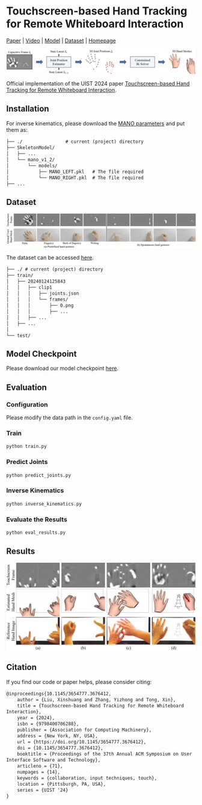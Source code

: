 # Touchscreen-based Hand Tracking for Remote Whiteboard Interaction

[Paper](https://arxiv.org/pdf/2409.13347) | [Video](https://www.youtube.com/watch?v=YOPJSntBNy0) | [Model](https://drive.google.com/file/d/1vTf2Bgm0zXFxvSCNduzpAk38kw6joG0Y/view?usp=sharing) | [Dataset](https://drive.google.com/file/d/1iAvMGkJdykyBf84KHuXFY4GxDUjUMdZn/view?usp=sharing) | [Homepage](https://v-hands.github.io/) 

<p align="middle">
    <img src=assets/overview.jpg>
</p>

Official implementation of the UIST 2024 paper [Touchscreen-based Hand Tracking for Remote Whiteboard Interaction](https://arxiv.org/pdf/2409.13347). 

## Installation
For inverse kinematics, please download the [MANO parameters](https://mano.is.tue.mpg.de/) and put them as:

    ├── ./                # current (project) directory
    ├── SkeletonModel/
    │   ├── ...
    │   └── mano_v1_2/           
    │       └── models/
    │           ├── MANO_LEFT.pkl   # The file required
    │           └── MANO_RIGHT.pkl  # The file required
    ├── ...

## Dataset

<p align="middle">
    <img src=assets/dataset.jpg>
</p>

The dataset can be accessed [here](https://drive.google.com/file/d/1iAvMGkJdykyBf84KHuXFY4GxDUjUMdZn/view?usp=sharing).

    ├── ./ # current (project) directory
    ├── train/
    │   ├── 20240124125843 
    │   │   ├── clip1
    │   │   │   ├── joints.json
    │   │   │   └── frames/           
    │   │   │       ├── 0.png
    │   │   │       ├── ...
    │   │   ├── ...
    │   ├── ...
    │
    └── test/

## Model Checkpoint

Please download our model checkpoint [here](https://drive.google.com/file/d/1vTf2Bgm0zXFxvSCNduzpAk38kw6joG0Y/view?usp=sharing).

## Evaluation
### Configuration
Please modify the data path in the `config.yaml` file.

### Train
    
```sh
python train.py
```

### Predict Joints
    
```sh
python predict_joints.py
```

### Inverse Kinematics 
    
```sh
python inverse_kinematics.py
```

### Evaluate the Results

```sh
python eval_results.py
```

## Results
<p align="middle">
    <img src=assets/results.jpg>
</p>

## Citation
If you find our code or paper helps, please consider citing:
```
@inproceedings{10.1145/3654777.3676412,
    author = {Liu, Xinshuang and Zhang, Yizhong and Tong, Xin},
    title = {Touchscreen-based Hand Tracking for Remote Whiteboard Interaction},
    year = {2024},
    isbn = {9798400706288},
    publisher = {Association for Computing Machinery},
    address = {New York, NY, USA},
    url = {https://doi.org/10.1145/3654777.3676412},
    doi = {10.1145/3654777.3676412},
    booktitle = {Proceedings of the 37th Annual ACM Symposium on User Interface Software and Technology},
    articleno = {71},
    numpages = {14},
    keywords = {collaboration, input techniques, touch},
    location = {Pittsburgh, PA, USA},
    series = {UIST '24}
}
```